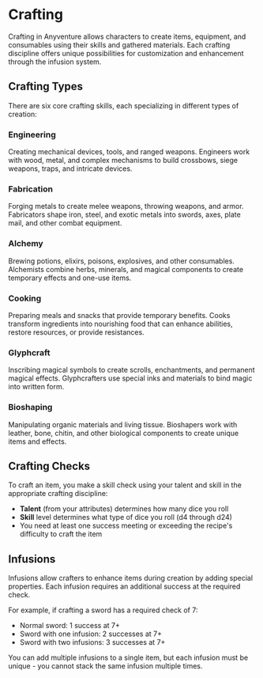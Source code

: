 # Crafting

Crafting in Anyventure allows characters to create items, equipment, and consumables using their skills and gathered materials. Each crafting discipline offers unique possibilities for customization and enhancement through the infusion system.

## Crafting Types

There are six core crafting skills, each specializing in different types of creation:

### Engineering
Creating mechanical devices, tools, and ranged weapons. Engineers work with wood, metal, and complex mechanisms to build crossbows, siege weapons, traps, and intricate devices.

### Fabrication  
Forging metals to create melee weapons, throwing weapons, and armor. Fabricators shape iron, steel, and exotic metals into swords, axes, plate mail, and other combat equipment.

### Alchemy
Brewing potions, elixirs, poisons, explosives, and other consumables. Alchemists combine herbs, minerals, and magical components to create temporary effects and one-use items.

### Cooking
Preparing meals and snacks that provide temporary benefits. Cooks transform ingredients into nourishing food that can enhance abilities, restore resources, or provide resistances.

### Glyphcraft
Inscribing magical symbols to create scrolls, enchantments, and permanent magical effects. Glyphcrafters use special inks and materials to bind magic into written form.

### Bioshaping
Manipulating organic materials and living tissue. Bioshapers work with leather, bone, chitin, and other biological components to create unique items and effects.

## Crafting Checks

To craft an item, you make a skill check using your talent and skill in the appropriate crafting discipline:
- **Talent** (from your attributes) determines how many dice you roll
- **Skill** level determines what type of dice you roll (d4 through d24)
- You need at least one success meeting or exceeding the recipe's difficulty to craft the item

## Infusions

Infusions allow crafters to enhance items during creation by adding special properties. Each infusion requires an additional success at the required check. 

For example, if crafting a sword has a required check of 7:
- Normal sword: 1 success at 7+
- Sword with one infusion: 2 successes at 7+  
- Sword with two infusions: 3 successes at 7+

You can add multiple infusions to a single item, but each infusion must be unique - you cannot stack the same infusion multiple times.
